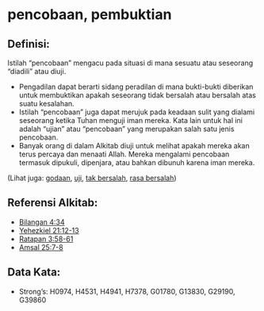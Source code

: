 # pencobaan, pembuktian

## Definisi:

Istilah “pencobaan” mengacu pada situasi di mana sesuatu atau seseorang “diadili” atau diuji.

* Pengadilan dapat berarti sidang peradilan di mana bukti-bukti diberikan untuk membuktikan apakah seseorang tidak bersalah atau bersalah atas suatu kesalahan.
* Istilah “pencobaan” juga dapat merujuk pada keadaan sulit yang dialami seseorang ketika Tuhan menguji iman mereka. Kata lain untuk hal ini adalah “ujian” atau “pencobaan” yang merupakan salah satu jenis pencobaan.
* Banyak orang di dalam Alkitab diuji untuk melihat apakah mereka akan terus percaya dan menaati Allah. Mereka mengalami pencobaan termasuk dipukuli, dipenjara, atau bahkan dibunuh karena iman mereka.

(Lihat juga: [godaan](../kt/tempt.md), [uji](../kt/test.md), [tak bersalah](../kt/innocent.md), [rasa bersalah](../kt/guilt.md))

## Referensi Alkitab:

* [Bilangan 4:34](rc://en/tn/help/deu/04/34)
* [Yehezkiel 21:12-13](rc://en/tn/help/ezk/21/12)
* [Ratapan 3:58-61](rc://en/tn/help/lam/03/58)
* [Amsal 25:7-8](rc://en/tn/help/pro/25/07)

## Data Kata:

* Strong’s: H0974, H4531, H4941, H7378, G01780, G13830, G29190, G39860
